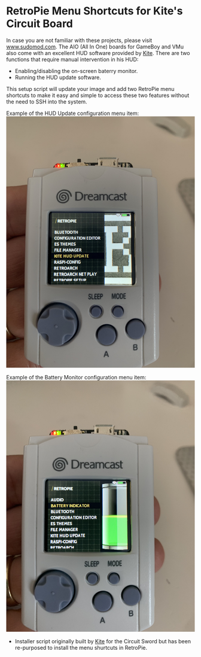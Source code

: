 # RetroPie Menu Shortcuts for Kite's Circuit Board

In case you are not familiar with these projects, please visit www.sudomod.com. The AIO (All In One) boards for GameBoy and VMu also come with an excellent HUD software provided by [Kite](https://github.com/kiteretro). There are two functions that require manual intervention in his HUD:
* Enabling/disabling the on-screen baterry monitor.
* Running the HUD update software.

This setup script will update your image and add two RetroPie menu shortcuts to make it easy and simple to access these two features without the need to SSH into the system.

Example of the HUD Update configuration menu item:
![Update Menu](https://github.com/dikodahan/Kite-Circuit-Boards-RPi-Menu-Shurtcuts/blob/master/images/Update-Demo.jpeg "Update Menu on a Circuit-Gem")

Example of the Battery Monitor configuration menu item:
![Battery Menu](https://github.com/dikodahan/Kite-Circuit-Boards-RPi-Menu-Shurtcuts/blob/master/images/Battery-Demo.jpeg "Battery Menu on a Circuit-Gem")

- Installer script originally built by [Kite](https://github.com/kiteretro) for the Circuit Sword but has been re-purposed to install the menu shurtcuts in RetroPie.
